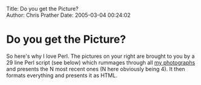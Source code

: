 Title: Do you get the Picture?  
Author: Chris Prather
Date: 2005-03-04 00:24:02

# Do you get the Picture?
So here's why I love Perl. The pictures on your right are brought to you by a 29 line Perl script (see below) which rummages through all <a href="http://chris.prather.org/photos/">my photographs</a> and presents the N most recent ones (N here obviously being 4).  It then formats everything and presents it as HTML.
